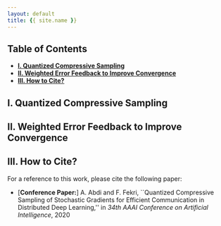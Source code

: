 ```yaml
---
layout: default
title: {{ site.name }}
---
```



## Table of Contents
* [**I. Quantized Compressive Sampling**](#i-quantized-compressive-sampling)
* [**II. Weighted Error Feedback to Improve Convergence**](#ii-weighted-error-feedback-to-improve-convergence)
* [**III. How to Cite?**](#iii-how-to-cite)

## I. Quantized Compressive Sampling

## II. Weighted Error Feedback to Improve Convergence

## III. How to Cite?
For a reference to this work, please cite the following paper:

* [**Conference Paper:**] A. Abdi and F. Fekri, ``Quantized Compressive Sampling of Stochastic Gradients for Efficient Communication in Distributed Deep Learning,'' in *34th AAAI Conference on Artificial Intelligence*, 2020

